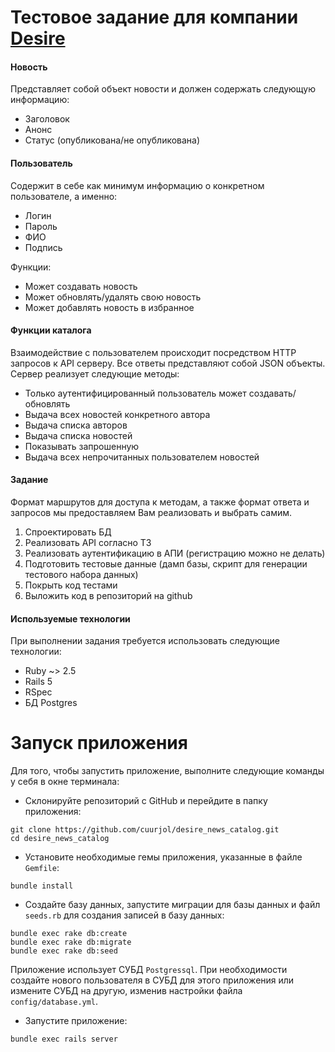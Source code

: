 # Тестовое задание для компании [Desire](https://desire-s.ru/)

#### Новость

Представляет собой объект новости и должен содержать следующую информацию:

* Заголовок
* Анонс
* Статус (опубликована/не опубликована)

#### Пользователь

Содержит в себе как минимум информацию о конкретном пользователе, а именно:

* Логин
* Пароль
* ФИО
* Подпись

Функции:

* Может создавать новость
* Может обновлять/удалять свою новость
* Может добавлять новость в избранное

#### Функции каталога

Взаимодействие с пользователем происходит посредством HTTP запросов к API серверу. Все ответы представляют собой JSON объекты. 
Сервер реализует следующие методы:

* Только аутентифицированный пользователь может создавать/обновлять
* Выдача всех новостей конкретного автора
* Выдача списка авторов
* Выдача списка новостей
* Показывать запрошенную
* Выдача всех непрочитанных пользователем новостей

#### Задание 

Формат маршрутов для доступа к методам, а также формат ответа и запросов мы предоставляем Вам реализовать и выбрать самим.
1. Спроектировать БД
2. Реализовать API согласно ТЗ
3. Реализовать аутентификацию в АПИ (регистрацию можно не делать)
4. Подготовить тестовые данные (дамп базы, скрипт для генерации тестового набора данных)
5. Покрыть код тестами
6. Выложить код в репозиторий на github

#### Используемые технологии

При выполнении задания требуется использовать следующие технологии:

* Ruby ~> 2.5
* Rails 5
* RSpec
* БД Postgres

# Запуск приложения

Для того, чтобы запустить приложение, выполните следующие команды у себя в окне терминала:

* Склонируйте репозиторий с GitHub и перейдите в папку приложения:
```
git clone https://github.com/cuurjol/desire_news_catalog.git
cd desire_news_catalog
```

* Установите необходимые гемы приложения, указанные в файле `Gemfile`:
```
bundle install
```

* Создайте базу данных, запустите миграции для базы данных и файл `seeds.rb` для создания записей в базу данных:
```
bundle exec rake db:create
bundle exec rake db:migrate
bundle exec rake db:seed
```

Приложение использует СУБД `Postgressql`. При необходимости создайте нового пользователя в СУБД для этого приложения 
или измените СУБД на другую, изменив настройки файла `config/database.yml`.

* Запустите приложение:
```
bundle exec rails server
```

